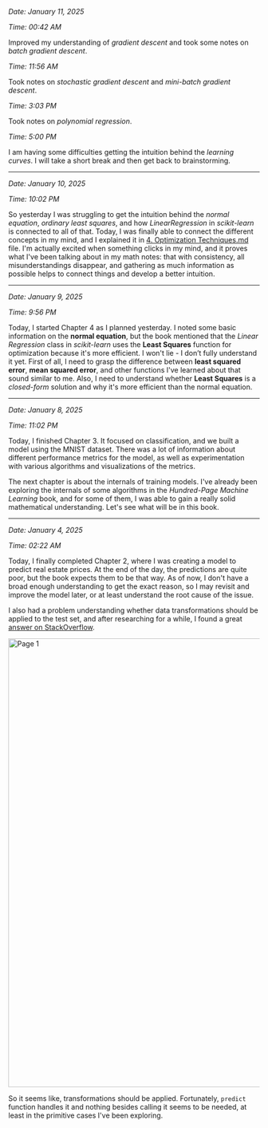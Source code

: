 
*Date: January 11, 2025*

*Time: 00:42 AM*

Improved my understanding of *gradient descent* and took some notes on *batch gradient descent*.

*Time: 11:56 AM*

Took notes on *stochastic gradient descent* and *mini-batch gradient descent*.

*Time: 3:03 PM*

Took notes on *polynomial regression*.

*Time: 5:00 PM*

I am having some difficulties getting the intuition behind the *learning curves*. I will take a short break and then get back to brainstorming.

---

*Date: January 10, 2025*

*Time: 10:02 PM*

So yesterday I was struggling to get the intuition behind the *normal equation*, *ordinary least squares*, and how *LinearRegression* in *scikit-learn* is connected to all of that. Today, I was finally able to connect the different concepts in my mind, and I explained it in [4. Optimization Techniques.md](https://github.com/Dmytro-Posyliuzhnyi/ml-learning-journal/blob/main/Introduction/4.%20Optimization%20Techniques.md) file. I'm actually excited when something clicks in my mind, and it proves what I've been talking about in my math notes: that with consistency, all misunderstandings disappear, and gathering as much information as possible helps to connect things and develop a better intuition.

---

*Date: January 9, 2025*

*Time: 9:56 PM*

Today, I started Chapter 4 as I planned yesterday. I noted some basic information on the **normal equation**, but the book mentioned that the *Linear Regression* class in *scikit-learn* uses the **Least Squares** function for optimization because it's more efficient. I won't lie - I don’t fully understand it yet. First of all, I need to grasp the difference between **least squared error**, **mean squared error**, and other functions I've learned about that sound similar to me. Also, I need to understand whether **Least Squares** is a *closed-form* solution and why it's more efficient than the normal equation.

---

*Date: January 8, 2025*

*Time: 11:02 PM*

Today, I finished Chapter 3. It focused on classification, and we built a model using the MNIST dataset. There was a lot of information about different performance metrics for the model, as well as experimentation with various algorithms and visualizations of the metrics. 

The next chapter is about the internals of training models. I've already been exploring the internals of some algorithms in the *Hundred-Page Machine Learning* book, and for some of them, I was able to gain a really solid mathematical understanding. Let's see what will be in this book.

---

*Date: January 4, 2025*

*Time: 02:22 AM*

Today, I finally completed Chapter 2, where I was creating a model to predict real estate prices. At the end of the day, the predictions are quite poor, but the book expects them to be that way. As of now, 
I don't have a broad enough understanding to get the exact reason, so I may revisit and improve the model later, or at least understand the root cause of the issue.

I also had a problem understanding whether data transformations should be applied to the test set, and after researching for a while, I found a great 
[answer on StackOverflow](https://stackoverflow.com/questions/68284264/does-the-pipeline-object-in-sklearn-transform-the-test-data-when-using-the-pred).

<img width="900" alt="Page 1" src="https://github.com/user-attachments/assets/7a84c13e-2fad-496b-b353-c3af3061f954">

So it seems like, transformations should be applied. Fortunately, `predict` function handles it and nothing besides calling it seems to be needed, at least in the primitive cases I've been exploring.

